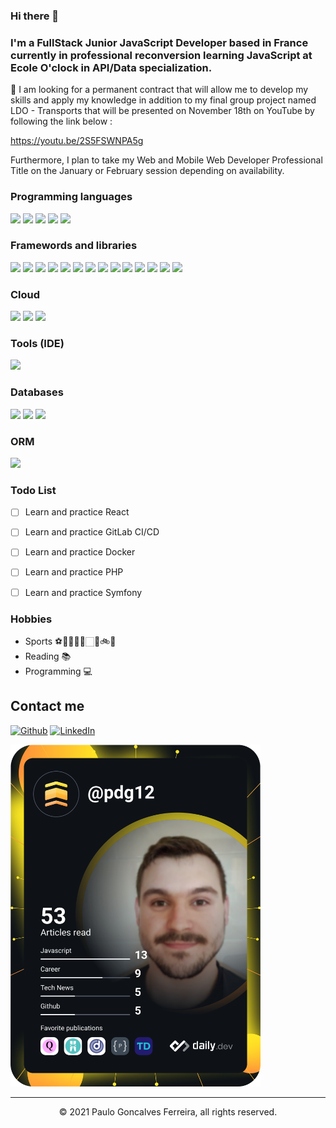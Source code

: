 ### Hi there 👋

### I'm a <strong>FullStack Junior JavaScript Developer</strong> based in France currently in professional reconversion learning JavaScript at <strong>Ecole O'clock</strong> in API/Data specialization. 

👯 I am looking for a permanent contract that will allow me to develop my skills and apply my knowledge in addition to my final group project named LDO - Transports that will be presented on November 18th on YouTube by following the link below :

https://youtu.be/2S5FSWNPA5g

Furthermore, I plan to take my Web and Mobile Web Developer Professional Title on the January or February session depending on availability.

### Programming languages 

<p>
  <img src="https://img.shields.io/badge/HTML5-E34F26?style=for-the-badge&logo=html5&logoColor=white" />
  <img src="https://img.shields.io/badge/CSS3-1572B6?style=for-the-badge&logo=css3&logoColor=white" />
  <img src="https://img.shields.io/badge/JavaScript-323330?style=for-the-badge&logo=javascript&logoColor=F7DF1E" />
  <img src="https://img.shields.io/badge/json-5E5C5C?style=for-the-badge&logo=json&logoColor=white" />
  <img src=" https://img.shields.io/badge/Rust-black?style=for-the-badge&logo=rust&logoColor=#E57324" />
 
</p>


### Framewords and libraries 

<p>
  <img src="https://img.shields.io/badge/Node.js-339933?style=for-the-badge&logo=nodedotjs&logoColor=white" />
  <img src="https://img.shields.io/badge/npm-CB3837?style=for-the-badge&logo=npm&logoColor=white" />
  <img src="https://img.shields.io/badge/Express.js-000000?style=for-the-badge&logo=express&logoColor=white" />
  <img src="https://img.shields.io/badge/Markdown-000000?style=for-the-badge&logo=markdown&logoColor=white" />
   <img src="https://img.shields.io/badge/GraphQl-E10098?style=for-the-badge&logo=graphql&logoColor=white" />
   <img src="https://img.shields.io/badge/Apollo%20GraphQL-311C87?&style=for-the-badge&logo=Apollo%20GraphQL&logoColor=white" />
   <img src="https://img.shields.io/badge/Shell_Script-121011?style=for-the-badge&logo=gnu-bash&logoColor=white" />
  <img src="https://img.shields.io/badge/Socket.io-010101?&style=for-the-badge&logo=Socket.io&logoColor=white" />
  <img src="https://img.shields.io/badge/strapi-2e7eea?style=for-the-badge&logo=strapi&logoColor=white" />
  <img src="https://img.shields.io/badge/Insomnia-5849be?style=for-the-badge&logo=Insomnia&logoColor=white" />
  <img src="https://img.shields.io/badge/Swagger-85EA2D?style=for-the-badge&logo=Swagger&logoColor=white" />
  <img src="https://img.shields.io/badge/JWT-000000?style=for-the-badge&logo=JSON%20web%20tokens&logoColor=white" />
   <img src="https://img.shields.io/badge/Mocha-8D6748?style=for-the-badge&logo=Mocha&logoColor=white" />
  <img src="https://img.shields.io/badge/chai-A30701?style=for-the-badge&logo=chai&logoColor=white" />
</p>

### Cloud 

<p>
  <img src="https://img.shields.io/badge/Amazon_AWS-FF9900?style=for-the-badge&logo=amazonaws&logoColor=white" />
  <img src="https://img.shields.io/badge/Heroku-430098?style=for-the-badge&logo=heroku&logoColor=white" />
  <img src="https://img.shields.io/badge/Netlify-00C7B7?style=for-the-badge&logo=netlify&logoColor=white" />
</p>

### Tools (IDE) 

<p>
  <img src="https://img.shields.io/badge/Visual_Studio_Code-0078D4?style=for-the-badge&logo=visual%20studio%20code&logoColor=white" />
</p>


### Databases 
<p>
  <img src="https://img.shields.io/badge/PostgreSQL-316192?style=for-the-badge&logo=postgresql&logoColor=white" />
  <img src="https://img.shields.io/badge/MongoDB-4EA94B?style=for-the-badge&logo=mongodb&logoColor=white" />
  <img src="https://img.shields.io/badge/redis-%23DD0031.svg?&style=for-the-badge&logo=redis&logoColor=white" />
</p>

### ORM 
<p> 
    <img src="https://img.shields.io/badge/Sequelize-52B0E7?style=for-the-badge&logo=Sequelize&logoColor=white" />
</p>

### Todo List 

- [ ] Learn and practice React
- [ ] Learn and practice GitLab CI/CD
- [ ] Learn and practice Docker
- [ ] Learn and practice PHP
- [ ] Learn and practice Symfony
 
 
### Hobbies 
 
 - Sports ⚽🎾🏓🏊🏻🏻🏸🚲🥾
 - Reading 📚  
 - Programming 💻 
 
## Contact me 

[<img alt="Github" src="https://img.shields.io/badge/GitHub-%2312100E.svg?&style=for-the-badge&logo=Github&logoColor=white" />](https://github.com/Paulo-GF) 
[<img alt="LinkedIn" src="https://img.shields.io/badge/LinkedIn-0077B5?style=for-the-badge&logo=linkedin&logoColor=white" />](https://www.linkedin.com/in/paulo-goncalves-ferreira-812260107) 


<a href="https://app.daily.dev/pdg12"><img src="https://github.com/Paulo-GF/Paulo-GF/blob/main/devcard.svg" width="400" alt="Goncalves Ferreira Paulo's Dev Card"/></a>




---
<p align="center"> © 2021 Paulo Goncalves Ferreira, all rights reserved. </p>

